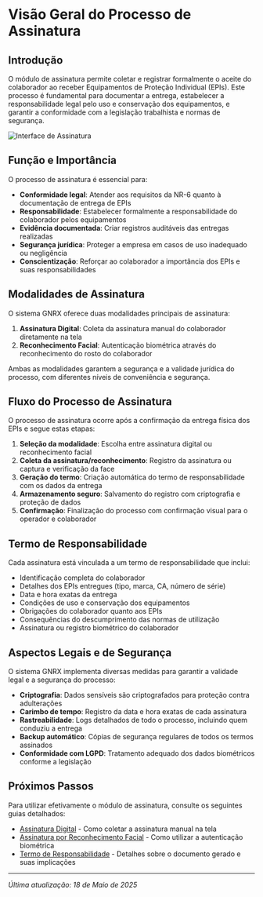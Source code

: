 # Visão Geral do Processo de Assinatura

## Introdução

O módulo de assinatura permite coletar e registrar formalmente o aceite do colaborador ao receber Equipamentos de Proteção Individual (EPIs). Este processo é fundamental para documentar a entrega, estabelecer a responsabilidade legal pelo uso e conservação dos equipamentos, e garantir a conformidade com a legislação trabalhista e normas de segurança.

![Interface de Assinatura](../../../assets/images/assinatura-epi-interface.png)

## Função e Importância

O processo de assinatura é essencial para:

- **Conformidade legal**: Atender aos requisitos da NR-6 quanto à documentação de entrega de EPIs
- **Responsabilidade**: Estabelecer formalmente a responsabilidade do colaborador pelos equipamentos
- **Evidência documentada**: Criar registros auditáveis das entregas realizadas
- **Segurança jurídica**: Proteger a empresa em casos de uso inadequado ou negligência
- **Conscientização**: Reforçar ao colaborador a importância dos EPIs e suas responsabilidades

## Modalidades de Assinatura

O sistema GNRX oferece duas modalidades principais de assinatura:

1. **Assinatura Digital**: Coleta da assinatura manual do colaborador diretamente na tela
2. **Reconhecimento Facial**: Autenticação biométrica através do reconhecimento do rosto do colaborador

Ambas as modalidades garantem a segurança e a validade jurídica do processo, com diferentes níveis de conveniência e segurança.

## Fluxo do Processo de Assinatura

O processo de assinatura ocorre após a confirmação da entrega física dos EPIs e segue estas etapas:

1. **Seleção da modalidade**: Escolha entre assinatura digital ou reconhecimento facial
2. **Coleta da assinatura/reconhecimento**: Registro da assinatura ou captura e verificação da face
3. **Geração do termo**: Criação automática do termo de responsabilidade com os dados da entrega
4. **Armazenamento seguro**: Salvamento do registro com criptografia e proteção de dados
5. **Confirmação**: Finalização do processo com confirmação visual para o operador e colaborador

## Termo de Responsabilidade

Cada assinatura está vinculada a um termo de responsabilidade que inclui:

- Identificação completa do colaborador
- Detalhes dos EPIs entregues (tipo, marca, CA, número de série)
- Data e hora exatas da entrega
- Condições de uso e conservação dos equipamentos
- Obrigações do colaborador quanto aos EPIs
- Consequências do descumprimento das normas de utilização
- Assinatura ou registro biométrico do colaborador

## Aspectos Legais e de Segurança

O sistema GNRX implementa diversas medidas para garantir a validade legal e a segurança do processo:

- **Criptografia**: Dados sensíveis são criptografados para proteção contra adulterações
- **Carimbo de tempo**: Registro da data e hora exatas de cada assinatura
- **Rastreabilidade**: Logs detalhados de todo o processo, incluindo quem conduziu a entrega
- **Backup automático**: Cópias de segurança regulares de todos os termos assinados
- **Conformidade com LGPD**: Tratamento adequado dos dados biométricos conforme a legislação

## Próximos Passos

Para utilizar efetivamente o módulo de assinatura, consulte os seguintes guias detalhados:

- [Assinatura Digital](./assinatura-digital.md) - Como coletar a assinatura manual na tela
- [Assinatura por Reconhecimento Facial](./assinatura-reconhecimento-facial.md) - Como utilizar a autenticação biométrica
- [Termo de Responsabilidade](./termo-responsabilidade.md) - Detalhes sobre o documento gerado e suas implicações

---

*Última atualização: 18 de Maio de 2025*